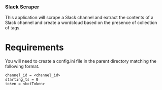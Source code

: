 ### Slack Scraper

This application will scrape a Slack channel and extract the contents of a Slack channel and create a wordcloud based on the presence of collection of tags.

# Requirements

You will need to create a config.ini file in the parent directory matching the following format.
```[slack]
channel_id = <channel_id>
starting_ts = 0
token = <botToken>